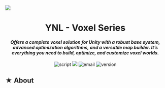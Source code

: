 <img src="https://github.com/user-attachments/assets/c09cb22b-7e91-4ab0-a971-d70e6771ca84"/>

<h1><div align="center"> YNL - Voxel Series </div></h1> 
<h4><div align="center"><i> Offers a complete voxel solution for Unity with a robust base system, advanced optimization algorithms, and a versatile map builder. It’s everything you need to build, optimize, and customize voxel worlds. </i></div></h4>

<p align="center">
 <img src="https://img.shields.io/badge/Script-DOCUMENTATION-blue.svg" alt="script">
 <img src="https://img.shields.io/badge/YNL-Voxel Series-008F64">
 <img src="https://img.shields.io/badge/Author-Yunasawa Studio-purple.svg" alt="email">
 <img src="https://img.shields.io/badge/Version-2022.3+-orange.svg" alt="version">
</p>

<h2> ★ About </h2>
